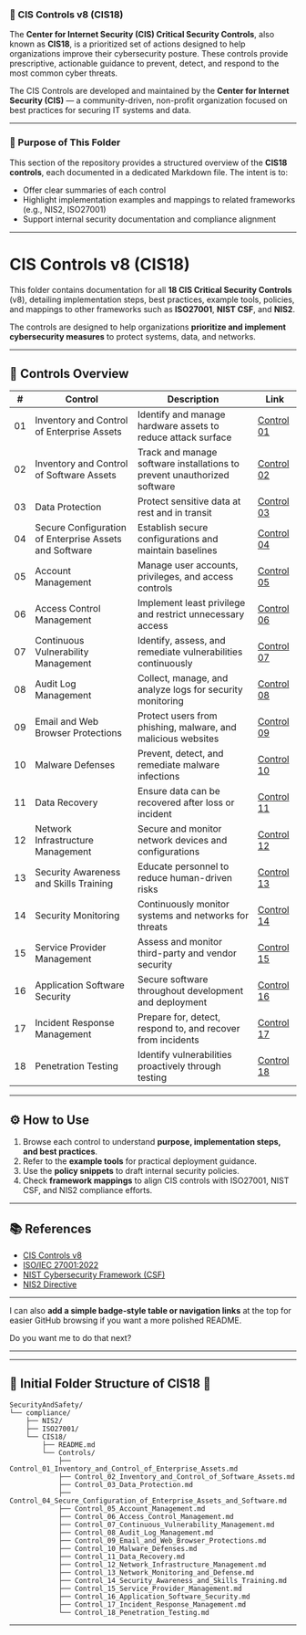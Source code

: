 ### 📘 CIS Controls v8 (CIS18)

The **Center for Internet Security (CIS) Critical Security Controls**, also known as **CIS18**, is a prioritized set of actions designed to help organizations improve their cybersecurity posture. These controls provide prescriptive, actionable guidance to prevent, detect, and respond to the most common cyber threats.

The CIS Controls are developed and maintained by the **Center for Internet Security (CIS)** — a community-driven, non-profit organization focused on best practices for securing IT systems and data.

---

### 🧩 Purpose of This Folder

This section of the repository provides a structured overview of the **CIS18 controls**, each documented in a dedicated Markdown file.
The intent is to:

* Offer clear summaries of each control
* Highlight implementation examples and mappings to related frameworks (e.g., NIS2, ISO27001)
* Support internal security documentation and compliance alignment

---

# CIS Controls v8 (CIS18)

This folder contains documentation for all **18 CIS Critical Security Controls** (v8), detailing implementation steps, best practices, example tools, policies, and mappings to other frameworks such as **ISO27001**, **NIST CSF**, and **NIS2**.

The controls are designed to help organizations **prioritize and implement cybersecurity measures** to protect systems, data, and networks.

---

## 📑 Controls Overview

| #  | Control                                                | Description                                                              | Link                                                                                 |
| -- | ------------------------------------------------------ | ------------------------------------------------------------------------ | ------------------------------------------------------------------------------------ |
| 01 | Inventory and Control of Enterprise Assets             | Identify and manage hardware assets to reduce attack surface             | [Control 01](./Control_01_Inventory_and_Control_of_Enterprise_Assets.md)             |
| 02 | Inventory and Control of Software Assets               | Track and manage software installations to prevent unauthorized software | [Control 02](./Control_02_Inventory_and_Control_of_Software_Assets.md)               |
| 03 | Data Protection                                        | Protect sensitive data at rest and in transit                            | [Control 03](./Control_03_Data_Protection.md)                                        |
| 04 | Secure Configuration of Enterprise Assets and Software | Establish secure configurations and maintain baselines                   | [Control 04](./Control_04_Secure_Configuration_of_Enterprise_Assets_and_Software.md) |
| 05 | Account Management                                     | Manage user accounts, privileges, and access controls                    | [Control 05](./Control_05_Account_Management.md)                                     |
| 06 | Access Control Management                              | Implement least privilege and restrict unnecessary access                | [Control 06](./Control_06_Access_Control_Management.md)                              |
| 07 | Continuous Vulnerability Management                    | Identify, assess, and remediate vulnerabilities continuously             | [Control 07](./Control_07_Continuous_Vulnerability_Management.md)                    |
| 08 | Audit Log Management                                   | Collect, manage, and analyze logs for security monitoring                | [Control 08](./Control_08_Audit_Log_Management.md)                                   |
| 09 | Email and Web Browser Protections                      | Protect users from phishing, malware, and malicious websites             | [Control 09](./Control_09_Email_and_Web_Browser_Protections.md)                      |
| 10 | Malware Defenses                                       | Prevent, detect, and remediate malware infections                        | [Control 10](./Control_10_Malware_Defenses.md)                                       |
| 11 | Data Recovery                                          | Ensure data can be recovered after loss or incident                      | [Control 11](./Control_11_Data_Recovery.md)                                          |
| 12 | Network Infrastructure Management                      | Secure and monitor network devices and configurations                    | [Control 12](./Control_12_Network_Infrastructure_Management.md)                      |
| 13 | Security Awareness and Skills Training                 | Educate personnel to reduce human-driven risks                           | [Control 13](./Control_13_Security_Awareness_and_Skills_Training.md)                 |
| 14 | Security Monitoring                                    | Continuously monitor systems and networks for threats                    | [Control 14](./Control_14_Security_Monitoring.md)                                    |
| 15 | Service Provider Management                            | Assess and monitor third-party and vendor security                       | [Control 15](./Control_15_Service_Provider_Management.md)                            |
| 16 | Application Software Security                          | Secure software throughout development and deployment                    | [Control 16](./Control_16_Application_Software_Security.md)                          |
| 17 | Incident Response Management                           | Prepare for, detect, respond to, and recover from incidents              | [Control 17](./Control_17_Incident_Response_Management.md)                           |
| 18 | Penetration Testing                                    | Identify vulnerabilities proactively through testing                     | [Control 18](./Control_18_Penetration_Testing.md)                                    |

---

## ⚙️ How to Use

1. Browse each control to understand **purpose, implementation steps, and best practices**.
2. Refer to the **example tools** for practical deployment guidance.
3. Use the **policy snippets** to draft internal security policies.
4. Check **framework mappings** to align CIS controls with ISO27001, NIST CSF, and NIS2 compliance efforts.

---

## 📚 References

* [CIS Controls v8](https://www.cisecurity.org/controls/cis-controls-list/)
* [ISO/IEC 27001:2022](https://www.iso.org/standard/75652.html)
* [NIST Cybersecurity Framework (CSF)](https://www.nist.gov/cyberframework)
* [NIS2 Directive](https://digital-strategy.ec.europa.eu/en/policies/nis2-directive)

---

I can also **add a simple badge-style table or navigation links** at the top for easier GitHub browsing if you want a more polished README.

Do you want me to do that next?


---
---


## 🚧 Initial Folder Structure of CIS18 🚧

``` 
SecurityAndSafety/
└── compliance/
    ├── NIS2/
    ├── ISO27001/
    └── CIS18/
        ├── README.md
        └── Controls/
            ├── Control_01_Inventory_and_Control_of_Enterprise_Assets.md
            ├── Control_02_Inventory_and_Control_of_Software_Assets.md
            ├── Control_03_Data_Protection.md
            ├── Control_04_Secure_Configuration_of_Enterprise_Assets_and_Software.md
            ├── Control_05_Account_Management.md
            ├── Control_06_Access_Control_Management.md
            ├── Control_07_Continuous_Vulnerability_Management.md
            ├── Control_08_Audit_Log_Management.md
            ├── Control_09_Email_and_Web_Browser_Protections.md
            ├── Control_10_Malware_Defenses.md
            ├── Control_11_Data_Recovery.md
            ├── Control_12_Network_Infrastructure_Management.md
            ├── Control_13_Network_Monitoring_and_Defense.md
            ├── Control_14_Security_Awareness_and_Skills_Training.md
            ├── Control_15_Service_Provider_Management.md
            ├── Control_16_Application_Software_Security.md
            ├── Control_17_Incident_Response_Management.md
            └── Control_18_Penetration_Testing.md
```

---

